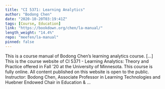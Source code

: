 ```yaml
---
title: "CI 5371: Learning Analytics"
author: "Bodong Chen"
date: "2020-10-20T03:19:41Z"
tags: [Course, Education]
link: "https://bookdown.org/chen/la-manual/"
length_weight: "14.4%"
repo: "meefen/la-manual"
pinned: false
---
```


This is a course manual of Bodong Chen’s learning analytics course. [...] This is the course website of CI 5371 - Learning Analytics: Theory and Practice offered in Fall ’20 at the University of Minnesota. This course is fully online. All content published on this website is open to the public. Instructor: Bodong Chen, Associate Professor in Learning Technologies and Huebner Endowed Chair in Education & ...
